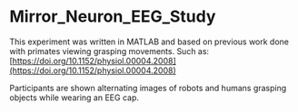# Mirror_Neuron_EEG_Study

This experiment was written in MATLAB and based on previous work done with primates viewing grasping movements. Such as:  [https://doi.org/10.1152/physiol.00004.2008](https://doi.org/10.1152/physiol.00004.2008)

Participants are shown alternating images of robots and humans grasping objects while wearing an EEG cap. 
